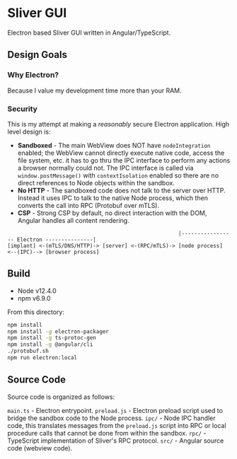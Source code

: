 # Sliver GUI

Electron based Sliver GUI written in Angular/TypeScript.

## Design Goals

### Why Electron?

Because I value my development time more than your RAM.

### Security

This is my attempt at making a _reasonably_ secure Electron application. High level design is:

* __Sandboxed__ - The main WebView does NOT have `nodeIntegration` enabled; the WebView cannot directly execute native code, access the file system, etc. it has to go thru the IPC interface to perform any actions a browser normally could not. The IPC interface is called via `window.postMessage()` with `contextIsolation` enabled so there are no direct references to Node objects within the sandbox.
* __No HTTP__ - The sandboxed code does not talk to the server over HTTP. Instead it uses IPC to talk to the native Node process, which then converts the call into RPC (Protobuf over mTLS).
* __CSP__ - Strong CSP by default, no direct interaction with the DOM, Angular handles all content rendering.

```
                                                      |----------------- Electron ---------------|
[implant] <-(mTLS/DNS/HTTP)-> [server] <-(RPC/mTLS)-> [node process] <--(IPC)--> [browser process]
```

## Build

* Node v12.4.0
* npm v6.9.0

From this directory:

```bash
npm install
npm install -g electron-packager
npm install -g ts-protoc-gen
npm install -g @angular/cli
./protobuf.sh
npm run electron:local
```

## Source Code

Source code is organized as follows:

`main.ts` - Electron entrypoint.
`preload.js` - Electron preload script used to bridge the sandbox code to the Node process.
`ipc/` - Node IPC handler code, this translates messages from the `preload.js` script into RPC or local procedure calls that cannot be done from within the sandbox.
`rpc/` - TypeScript implementation of Sliver's RPC protocol.
`src/` - Angular source code (webview code).
